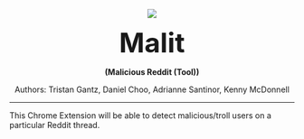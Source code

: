 <p align="center"> 
<img src="https://raw.githubusercontent.com/kyoogoo/Malit/master/icon.png">
</p>


<p align="center"><font size="9"><b> Malit </b></font></p>
<p align="center"><b> (Malicious Reddit (Tool)) </b></p> 
<p align="center"> Authors: Tristan Gantz, Daniel Choo, Adrianne Santinor, Kenny McDonnell </p>
<hr>

This Chrome Extension will be able to detect malicious/troll users on a particular Reddit thread.


